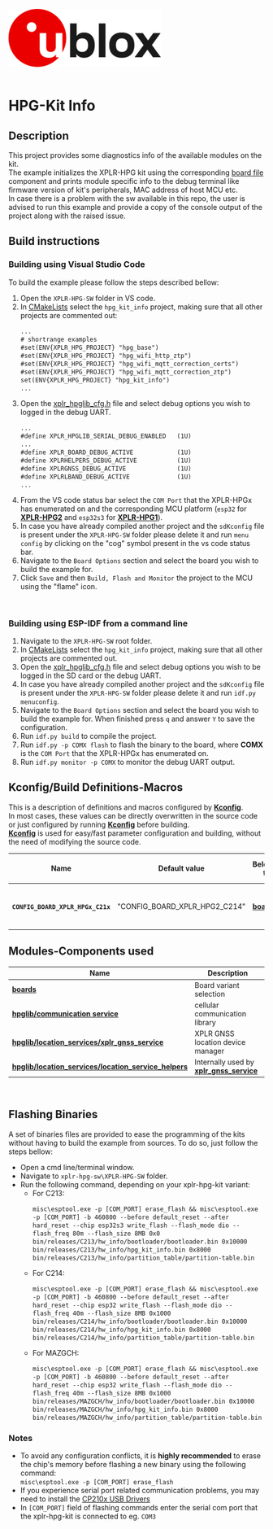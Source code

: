 ![u-blox](./../../../media/shared/logos/ublox_logo.jpg)
<br>
<br>

# HPG-Kit Info

## Description
This project provides some diagnostics info of the available modules on the kit.<br>
The example initializes the XPLR-HPG kit using the corresponding [board file](./../../../components/boards/) component and prints module specific info to the debug terminal like firmware version of kit's peripherals, MAC address of host MCU etc.<br>
In case there is a problem with the sw available in this repo, the user is advised to run this example and provide a copy of the console output of the project along with the raised issue.
<br>

## Build instructions

### Building using Visual Studio Code
To build the example please follow the steps described bellow:

1. Open the `XPLR-HPG-SW` folder in VS code.
2. In [CMakeLists](./../../../CMakeLists.txt) select the `hpg_kit_info` project, making sure that all other projects are commented out:
   ```
   ...
   # shortrange examples
   #set(ENV{XPLR_HPG_PROJECT} "hpg_base")
   #set(ENV{XPLR_HPG_PROJECT} "hpg_wifi_http_ztp")
   #set(ENV{XPLR_HPG_PROJECT} "hpg_wifi_mqtt_correction_certs")
   #set(ENV{XPLR_HPG_PROJECT} "hpg_wifi_mqtt_correction_ztp")
   set(ENV{XPLR_HPG_PROJECT} "hpg_kit_info")
   ...
   ```
3. Open the [xplr_hpglib_cfg.h](./../../../components/hpglib/xplr_hpglib_cfg.h) file and select debug options you wish to logged in the debug UART.
   ```
   ...
   #define XPLR_HPGLIB_SERIAL_DEBUG_ENABLED   (1U)
   ...
   #define XPLR_BOARD_DEBUG_ACTIVE            (1U)
   #define XPLRHELPERS_DEBUG_ACTIVE           (1U)
   #define XPLRGNSS_DEBUG_ACTIVE              (1U)
   #define XPLRLBAND_DEBUG_ACTIVE             (1U)
   ...
   ```
4. From the VS code status bar select the `COM Port` that the XPLR-HPGx has enumerated on and the corresponding MCU platform (`esp32` for **[XPLR-HPG2](https://www.u-blox.com/en/product/xplr-hpg-2)** and `esp32s3` for **[XPLR-HPG1](https://www.u-blox.com/en/product/xplr-hpg-1)**).
5. In case you have already compiled another project and the `sdKconfig` file is present under the `XPLR-HPG-SW` folder please delete it and run `menu config` by clicking on the "cog" symbol present in the vs code status bar.
6. Navigate to the `Board Options` section and select the board you wish to build the example for.
7. Click `Save` and then `Build, Flash and Monitor` the project to the MCU using the "flame" icon.
<br>

### Building using ESP-IDF from a command line
1. Navigate to the `XPLR-HPG-SW` root folder.
2. In [CMakeLists](./../../../CMakeLists.txt) select the `hpg_kit_info` project, making sure that all other projects are commented out.
3. Open the [xplr_hpglib_cfg.h](./../../../components/hpglib/xplr_hpglib_cfg.h) file and select debug options you wish to be logged in the SD card or the debug UART.
4. In case you have already compiled another project and the `sdKconfig` file is present under the `XPLR-HPG-SW` folder please delete it and run `idf.py menuconfig`.
5. Navigate to the `Board Options` section and select the board you wish to build the example for. When finished press `q` and answer `Y` to save the configuration.
6. Run `idf.py build` to compile the project.
7. Run `idf.py -p COMX flash` to flash the binary to the board, where **COMX** is the `COM Port` that the XPLR-HPGx has enumerated on.
8. Run `idf.py monitor -p COMX` to monitor the debug UART output.

## Kconfig/Build Definitions-Macros
This is a description of definitions and macros configured by **[Kconfig](./../../../docs/README_kconfig.md)**.\
In most cases, these values can be directly overwritten in the source code or just configured by running **[Kconfig](./../../../docs/README_kconfig.md)** before building.\
**[Kconfig](./../../../docs/README_kconfig.md)** is used for easy/fast parameter configuration and building, without the need of modifying the source code.

Name | Default value | Belongs to | Description | Manual overwrite notes
--- | --- | --- | --- | ---
**`CONFIG_BOARD_XPLR_HPGx_C21x`** | "CONFIG_BOARD_XPLR_HPG2_C214" | **[boards](./../../../components/boards)** | Board variant to build firmware for.|

## Modules-Components used

Name | Description
--- | ---
**[boards](./../../../components/boards)** | Board variant selection
**[hpglib/communication service](./../../../components/hpglib/src/com_service)** | cellular communication library
**[hpglib/location_services/xplr_gnss_service](./../../../components/hpglib/src/location_service/gnss_service/)** | XPLR GNSS location device manager
**[hpglib/location_services/location_service_helpers](./../../../components/hpglib/src/location_service/location_service_helpers/)** | Internally used by **[xplr_gnss_service](./../../../components/hpglib/src/location_service/gnss_service/)**
<br>

## Flashing Binaries
A set of binaries files are provided to ease the programming of the kits without having to build the example from sources. To do so, just follow the steps bellow:
- Open a cmd line/terminal window.
- Navigate to `xplr-hpg-sw\XPLR-HPG-SW` folder.
- Run the following command, depending on your xplr-hpg-kit variant:
   - For C213:<br>
      ```
      misc\esptool.exe -p [COM_PORT] erase_flash && misc\esptool.exe -p [COM_PORT] -b 460800 --before default_reset --after hard_reset --chip esp32s3 write_flash --flash_mode dio --flash_freq 80m --flash_size 8MB 0x0 bin/releases/C213/hw_info/bootloader/bootloader.bin 0x10000 bin/releases/C213/hw_info/hpg_kit_info.bin 0x8000 bin/releases/C213/hw_info/partition_table/partition-table.bin
      ```
   - For C214:<br>
      ```
      misc\esptool.exe -p [COM_PORT] erase_flash && misc\esptool.exe -p [COM_PORT] -b 460800 --before default_reset --after hard_reset --chip esp32 write_flash --flash_mode dio --flash_freq 40m --flash_size 8MB 0x1000 bin/releases/C214/hw_info/bootloader/bootloader.bin 0x10000 bin/releases/C214/hw_info/hpg_kit_info.bin 0x8000 bin/releases/C214/hw_info/partition_table/partition-table.bin
      ```
   - For MAZGCH:<br>
      ```
      misc\esptool.exe -p [COM_PORT] erase_flash && misc\esptool.exe -p [COM_PORT] -b 460800 --before default_reset --after hard_reset --chip esp32 write_flash --flash_mode dio --flash_freq 40m --flash_size 8MB 0x1000 bin/releases/MAZGCH/hw_info/bootloader/bootloader.bin 0x10000 bin/releases/MAZGCH/hw_info/hpg_kit_info.bin 0x8000 bin/releases/MAZGCH/hw_info/partition_table/partition-table.bin
      ```
### Notes
- To avoid any configuration conflicts, it is **highly recommended** to erase the chip's memory before flashing a new binary using the following command:<br>
   `misc\esptool.exe -p [COM_PORT] erase_flash`
- If you experience serial port related communication problems, you may need to install the [CP210x USB Drivers](https://www.silabs.com/developers/usb-to-uart-bridge-vcp-drivers?tab=overview)
- In `[COM_PORT]` field of flashing commands enter the serial com port that the xplr-hpg-kit is connected to eg. `COM3`
